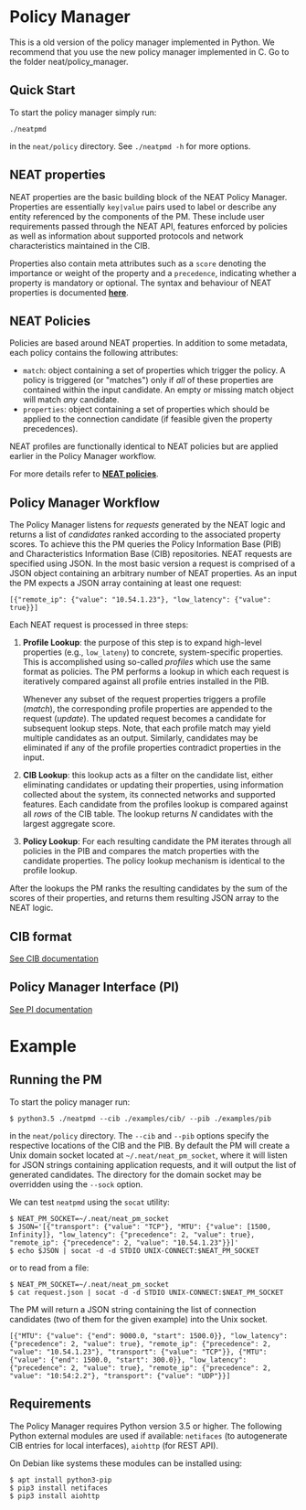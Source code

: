 # Policy Manager

This is a old version of the policy manager implemented in Python. We recommend that you use the new policy manager implemented in C. Go to the folder neat/policy_manager.

## Quick Start

To start the policy manager simply run:

```
./neatpmd
```

in the `neat/policy` directory. See `./neatpmd -h` for more options.

## NEAT properties

NEAT properties are the basic building block of the NEAT Policy Manager. Properties are essentially `key|value` pairs used to label or describe any entity referenced by the components of the PM. These include user requirements passed through the NEAT API, features enforced by policies as well as information about supported protocols and network characteristics maintained in the CIB. 

Properties also contain meta attributes such as a `score` denoting the importance or weight of the property and a `precedence`, indicating whether a property is mandatory or optional. The syntax and behaviour of NEAT properties is documented [**here**](doc/NEAT_properties.md).


## NEAT Policies

Policies are based around NEAT properties. In addition to some metadata, each policy contains the following attributes:

+ `match`: object containing a set of properties which trigger the policy. A policy is triggered (or "matches") only if *all* of these properties are contained within the input candidate. An empty or missing match object will match *any* candidate.
+ `properties`: object containing a set of properties which should be applied to the connection candidate (if feasible given the property precedences).

NEAT profiles are functionally identical to NEAT policies but are applied earlier in the Policy Manager workflow.

For more details refer to [**NEAT policies**](doc/NEAT_policies.md).

## Policy Manager Workflow

The Policy Manager listens for *requests* generated by the NEAT logic and returns a list of *candidates* ranked according to the associated property scores. To achieve this the PM queries the Policy Information Base (PIB) and Characteristics Information Base (CIB) repositories. NEAT requests are specified using JSON. In the most basic version a request is comprised of a JSON object containing an arbitrary number of NEAT properties. As an input the PM expects a JSON array containing at least one request:

```
[{"remote_ip": {"value": "10.54.1.23"}, "low_latency": {"value": true}}]
```

Each NEAT request is processed in three steps:

1. **Profile Lookup**: the purpose of this step is to expand high-level properties (e.g., `low_lateny`) to concrete, system-specific properties. This is accomplished using so-called *profiles* which use the same format as policies. The PM performs a lookup in which each request is iteratively compared against all profile entries installed in the PIB. 

   Whenever any subset of the request properties triggers a profile (*match*), the corresponding profile properties are appended to the request (*update*). The updated request becomes a candidate for subsequent lookup steps. Note, that each profile match may yield multiple candidates as an output. Similarly, candidates may be eliminated if any of the profile properties contradict properties in the input.
 
2. **CIB Lookup**: this lookup acts as a filter on the candidate list, either eliminating candidates or updating their properties, using information collected about the system, its connected networks and supported features. Each candidate from the profiles lookup is compared against all *rows* of the CIB table. The lookup returns *N* candidates with the largest aggregate score.

3. **Policy Lookup**: For each resulting  candidate the PM iterates through all policies in the PIB and compares the match properties with the candidate properties. The policy lookup mechanism is identical to the profile lookup. 

After the lookups the PM ranks the resulting candidates by the sum of the scores of their properties, and returns them resulting JSON array to the NEAT logic.


## CIB format

[See CIB documentation](doc/CIB_format.md)

## Policy Manager Interface (PI)

[See PI documentation](doc/pm_interface.md)

# Example

## Running the PM


To start the policy manager run:

```
$ python3.5 ./neatpmd --cib ./examples/cib/ --pib ./examples/pib
```

in the `neat/policy` directory. The `--cib` and `--pib` options specify the respective locations of the CIB and the PIB. By default the PM will create a Unix domain socket located at `~/.neat/neat_pm_socket`, where it will listen for JSON strings containing application requests, and it will output the list of generated candidates. The directory for the domain socket may be overridden using the `--sock` option.

We can test `neatpmd` using the `socat` utility:

```
$ NEAT_PM_SOCKET=~/.neat/neat_pm_socket
$ JSON='[{"transport": {"value": "TCP"}, "MTU": {"value": [1500, Infinity]}, "low_latency": {"precedence": 2, "value": true}, "remote_ip": {"precedence": 2, "value": "10.54.1.23"}}]'
$ echo $JSON | socat -d -d STDIO UNIX-CONNECT:$NEAT_PM_SOCKET
``` 

or to read from a file:

``` 
$ NEAT_PM_SOCKET=~/.neat/neat_pm_socket
$ cat request.json | socat -d -d STDIO UNIX-CONNECT:$NEAT_PM_SOCKET
``` 


The PM will return a JSON string containing the list of connection candidates (two of them for the given example) into the Unix socket. 

```
[{"MTU": {"value": {"end": 9000.0, "start": 1500.0}}, "low_latency": {"precedence": 2, "value": true}, "remote_ip": {"precedence": 2, "value": "10.54.1.23"}, "transport": {"value": "TCP"}}, {"MTU": {"value": {"end": 1500.0, "start": 300.0}}, "low_latency": {"precedence": 2, "value": true}, "remote_ip": {"precedence": 2, "value": "10:54:2.2"}, "transport": {"value": "UDP"}}]
```

## Requirements

The Policy Manager requires Python version 3.5 or higher. The following Python external modules are used if available: `netifaces` (to autogenerate CIB entries for local interfaces), `aiohttp` (for REST API).

On Debian  like systems these modules can be installed using:

```
$ apt install python3-pip
$ pip3 install netifaces
$ pip3 install aiohttp
```

